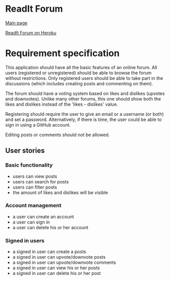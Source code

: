 # ReadIt Forum
[Main page](https://github.com/porrasm/tsoha-2019)

[ReadIt Forum on Heroku](https://readit-forum.herokuapp.com/)

# Requirement specification

This application should have all the basic features of an online forum. All users (registered or unregistered) should be able to browse the forum without restrictions. Only registered users should be able to take part in the discussions (which includes creating posts and commenting on them).

The forum should have a voting system based on likes and dislikes (upvotes and downvotes). Unlike many other forums, this one should show both the likes and dislikes instead of the 'likes - dislikes' value.

Registering should require the user to give an email or a username (or both) and set a password. Alternatively, if there is time, the user could be able to sign in using a GitHub account.

Editing posts or comments should not be allowed.

## User stories

### Basic functionality

- users can view posts
- users can search for posts
- users can filter posts
- the amount of likes and dislikes will be visible

### Account management

- a user can create an account
- a user can sign in
- a user can delete his or her account

### Signed in users

- a signed in user can create a posts
- a signed in user can upvote/downvote posts
- a signed in user can upvote/downvote comments
- a signed in user can view his or her posts
- a signed in user can delete his or her post